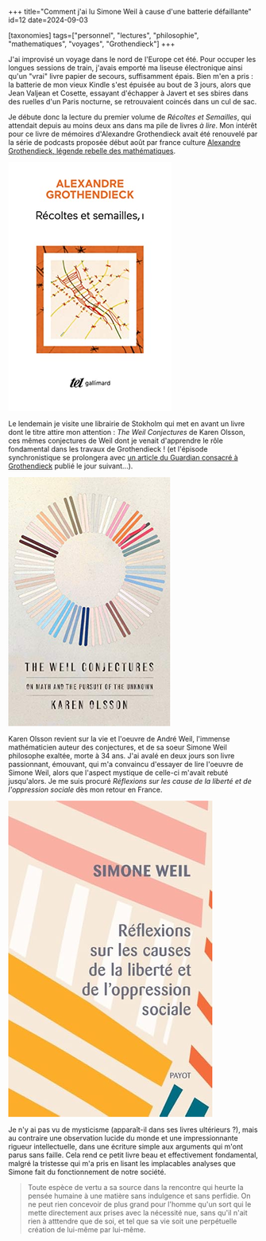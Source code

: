 +++
title="Comment j'ai lu Simone Weil à cause d'une batterie défaillante"
id=12
date=2024-09-03

[taxonomies]
tags=["personnel", "lectures", "philosophie", "mathematiques", "voyages", "Grothendieck"]
+++

J'ai improvisé un voyage dans le nord de l'Europe cet été. Pour occuper les longues sessions de train, j'avais emporté ma liseuse électronique ainsi qu'un "vrai" livre papier de secours, suffisamment épais. <!-- more --> Bien m'en a pris : la batterie de mon vieux Kindle s'est épuisée au bout de 3 jours, alors que Jean Valjean et Cosette, essayant d'échapper à Javert et ses sbires dans des ruelles d'un Paris nocturne, se retrouvaient coincés dans un cul de sac.

Je débute donc la lecture du premier volume de _Récoltes et Semailles_, qui attendait depuis au moins deux ans dans ma pile de livres _à lire_. Mon intérêt pour ce livre de mémoires d'Alexandre Grothendieck avait été renouvelé par la série de podcasts proposée début août par france culture [Alexandre Grothendieck, légende rebelle des mathématiques](https://www.radiofrance.fr/franceculture/podcasts/serie-alexandre-grothendieck-legende-rebelle-des-mathematiques).

![Récoltes et semailles](recoltesEtSemailles.jpg)

Le lendemain je visite une librairie de Stokholm qui met en avant un livre dont le titre attire mon attention : _The Weil Conjectures_ de Karen Olsson, ces mêmes conjectures de Weil dont je venait d'apprendre le rôle fondamental dans les travaux de Grothendieck ! (et l'épisode synchronistique se prolongera avec [un article du Guardian consacré à Grothendieck](https://www.theguardian.com/science/article/2024/aug/31/alexander-grothendieck-huawei-ai-artificial-intelligence) publié le jour suivant...).

![The Weil Conjectures](WeilConjectures.jpg)

Karen Olsson revient sur la vie et l'oeuvre de André Weil, l'immense mathématicien auteur des conjectures, et de sa soeur Simone Weil philosophe exaltée, morte à 34 ans. J'ai avalé en deux jours son livre passionnant, émouvant, qui m'a convaincu d'essayer de lire l'oeuvre de Simone Weil, alors que l'aspect mystique de celle-ci m'avait rebuté jusqu'alors. Je me suis procuré _Réflexions sur les cause de la liberté et de l'oppression sociale_ dès mon retour en France.

![Réflexions sur les cause de la liberté et de l'oppression sociale](reflexionsSurLesCauses.jpg)

Je n'y ai pas vu de mysticisme (apparaît-il dans ses livres ultérieurs ?), mais au contraire une observation lucide du monde et une impressionnante rigueur intellectuelle, dans une écriture simple aux arguments qui m'ont parus sans faille. Cela rend ce petit livre beau et effectivement fondamental, malgré la tristesse qui m'a pris en lisant les implacables analyses que Simone fait du fonctionnement de notre société.

> Toute espèce de vertu a sa source dans la rencontre qui heurte la pensée humaine à une matière sans indulgence et sans perfidie. On ne peut rien concevoir de plus grand pour l'homme qu'un sort qui le mette directement aux prises avec la nécessité nue, sans qu'il n'ait rien à atttendre que de soi, et tel que sa vie soit une perpétuelle création de lui-même par lui-même.
